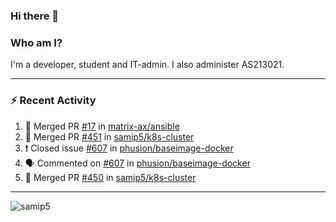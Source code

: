 ### Hi there 👋

### Who am I?
I'm a developer, student and IT-admin. I also administer AS213021.

---
### :zap: Recent Activity
<!--START_SECTION:activity-->
1. 🎉 Merged PR [#17](https://github.com/matrix-ax/ansible/pull/17) in [matrix-ax/ansible](https://github.com/matrix-ax/ansible)
2. 🎉 Merged PR [#451](https://github.com/samip5/k8s-cluster/pull/451) in [samip5/k8s-cluster](https://github.com/samip5/k8s-cluster)
3. ❗️ Closed issue [#607](https://github.com/phusion/baseimage-docker/issues/607) in [phusion/baseimage-docker](https://github.com/phusion/baseimage-docker)
4. 🗣 Commented on [#607](https://github.com/phusion/baseimage-docker/issues/607) in [phusion/baseimage-docker](https://github.com/phusion/baseimage-docker)
5. 🎉 Merged PR [#450](https://github.com/samip5/k8s-cluster/pull/450) in [samip5/k8s-cluster](https://github.com/samip5/k8s-cluster)
<!--END_SECTION:activity-->
---

<img align="center" src="https://github-readme-stats.vercel.app/api?username=samip5&show_icons=true" alt="samip5" />
